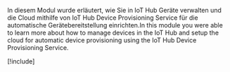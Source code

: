 <span data-ttu-id="e7bc8-101">In diesem Modul wurde erläutert, wie Sie in IoT Hub Geräte verwalten und die Cloud mithilfe von IoT Hub Device Provisioning Service für die automatische Gerätebereitstellung einrichten.</span><span class="sxs-lookup"><span data-stu-id="e7bc8-101">In this module you were able to learn more about how to manage devices in the IoT Hub and setup the cloud for automatic device provisioning using the IoT Hub Device Provisioning Service.</span></span>

[!include[](../../../includes/azure-sandbox-cleanup.md)]
